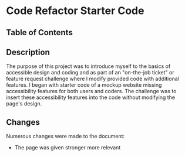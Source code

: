 # Code Refactor Starter Code

## Table of Contents

## Description
The purpose of this project was to introduce myself to the basics of accessible design and coding and as part of an "on-the-job ticket" or feature request challenge where I modify provided code with additional features. I began with starter code of a mockup website missing accessibility features for both users and coders. The challenge was to insert these accessibility features into the code without modifying the page's design.

## Changes
Numerous changes were made to the document:
- The page was given stronger more relevant <title>; 
- Images were provided short alt-text descriptions for screen-readers;
- Various non-semantic elements were swapped out for more fitting semantic elements so developers could have a better idea of the page structure at a glance;
- Comment markers were added for easier visual blocking of the code.

## Screenshot
(To add) <!-- ADD SCREENSHOT -->

## Deployed Application
(To add) <!-- ADD LINK -->

